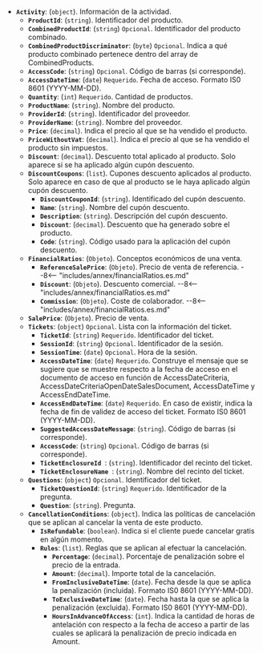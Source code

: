 - **``Activity``**: (``object``). Información de la actividad.
  - **``ProductId``**: (``string``). Identificador del producto.
  - **``CombinedProductId``**: (``string``) ``Opcional``. Identificador del producto combinado.
  - **``CombinedProductDiscriminator``**: (``byte``) ``Opcional``. Indica a qué producto combinado pertenece dentro del array de CombinedProducts.
  - **``AccessCode``**: (``string``) ``Opcional``. Código de barras (si corresponde).
  - **``AccessDateTime``**: (``date``) ``Requerido``. Fecha de acceso. Formato IS0 8601 (YYYY-MM-DD).
  - **``Quantity``**: (``int``) ``Requerido``. Cantidad de productos.
  - **``ProductName``**: (``string``). Nombre del producto.
  - **``ProviderId``**: (``string``). Identificador del proveedor.
  - **``ProviderName``**: (``string``). Nombre del proveedor.
  - **``Price``**: (``decimal``). Indica el precio al que se ha vendido el producto.
  - **``PriceWithoutVat``**: (``decimal``). Indica el precio al que se ha vendido el producto sin impuestos.          
  - **``Discount``**: (``decimal``). Descuento total aplicado al producto. Solo aparece si se ha aplicado algún cupón descuento.
  - **``DiscountCoupons``**: (``list``). Cupones descuento aplicados al producto. Solo aparece en caso de que al producto se le haya aplicado algún cupón descuento.
    - **``DiscountCouponId``**: (``string``). Identificado del cupón descuento.
    - **``Name``**: (``string``). Nombre del cupón descuento.
    - **``Description``**: (``string``). Descripción del cupón descuento.
    - **``Discount``**: (``decimal``). Descuento que ha generado sobre el producto.
    - **``Code``**: (``string``). Código usado para la aplicación del cupón descuento.
  - **``FinancialRatios``**: (``Objeto``). Conceptos económicos de una venta.
    - **``ReferenceSalePrice``**: (``Objeto``). Precio de venta de referencia.
    --8<-- "includes/annex/financialRatios.es.md"
    - **``Discount``**: (``Objeto``). Descuento comercial.
    --8<-- "includes/annex/financialRatios.es.md"
    - **``Commission``**: (``Objeto``). Coste de colaborador.
    --8<-- "includes/annex/financialRatios.es.md"
  - **``SalePrice``**: (``Objeto``). Precio de venta.
  - **``Tickets``**: (``object``) ``Opcional``. Lista con la información del ticket.
    - **``TicketId``**: (``string``) ``Requerido``. Identificador del ticket.
    - **``SessionId``**: (``string``) ``Opcional``. Identificador de la sesión.
    - **``SessionTime``**: (``date``) ``Opcional``. Hora de la sesión.
    - **``AccessDateTime``**: (``date``) ``Requerido``. Construye el mensaje que se sugiere que se muestre respecto a la fecha de acceso en el documento de acceso en función de AccessDateCriteria, AccessDateCriteriaOpenDateSalesDocument, AccessDateTime y AccessEndDateTime.
    - **``AccessEndDateTime``**: (``date``) ``Requerido``. En caso de existir, indica la fecha de fin de validez de acceso del ticket. Formato IS0 8601 (YYYY-MM-DD).
    - **``SuggestedAccessDateMessage``**: (``string``). Código de barras (si corresponde).
    - **``AccessCode``**: (``string``) ``Opcional``. Código de barras (si corresponde).
    - **``TicketEnclosureId ``**: (``string``). Identificador del recinto del ticket.
    - **``TicketEnclosureName ``**: (``string``). Nombre del recinto del ticket.
  - **``Questions``**: (``object``) ``Opcional``. Identificador del ticket.
    - **``TicketQuestionId``**: (``string``) ``Requerido``. Identificador de la pregunta.
    - **``Question``**: (``string``). Pregunta.
  - **``CancellationConditions``**: (``object``). Indica las políticas de cancelación que se aplican al cancelar la venta de este producto.
    - **``IsRefundable``**: (``boolean``). Indica si el cliente puede cancelar gratis en algún momento.
    - **``Rules``**: (``list``). Reglas que se aplican al efectuar la cancelación.
      - **``Percentage``**: (``decimal``). Porcentaje de penalización sobre el precio de la entrada.
      - **``Amount``**: (``decimal``). Importe total de la cancelación.
      - **``FromInclusiveDateTime``**: (``date``). Fecha desde la que se aplica la penalización (incluida). Formato IS0 8601 (YYYY-MM-DD).
      - **``ToExclusiveDateTime``**: (``date``). Fecha hasta la que se aplica la penalización (excluida). Formato IS0 8601 (YYYY-MM-DD).
      - **``HoursInAdvanceOfAccess``**: (``int``). Indica la cantidad de horas de antelación con respecto a la fecha de acceso a partir de las cuales se aplicará la penalización de precio indicada en Amount.
